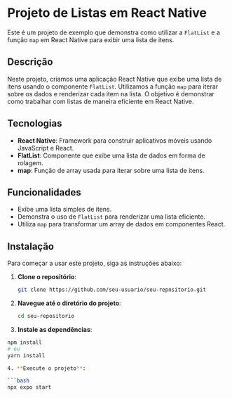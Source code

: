 # Projeto de Listas em React Native

Este é um projeto de exemplo que demonstra como utilizar a `FlatList` e a função `map` em React Native para exibir uma lista de itens.

## Descrição

Neste projeto, criamos uma aplicação React Native que exibe uma lista de itens usando o componente `FlatList`. Utilizamos a função `map` para iterar sobre os dados e renderizar cada item na lista. O objetivo é demonstrar como trabalhar com listas de maneira eficiente em React Native.

## Tecnologias

- **React Native**: Framework para construir aplicativos móveis usando JavaScript e React.
- **FlatList**: Componente que exibe uma lista de dados em forma de rolagem.
- **map**: Função de array usada para iterar sobre uma lista de itens.

## Funcionalidades

- Exibe uma lista simples de itens.
- Demonstra o uso de `FlatList` para renderizar uma lista eficiente.
- Utiliza `map` para transformar um array de dados em componentes React.

## Instalação

Para começar a usar este projeto, siga as instruções abaixo:

1. **Clone o repositório**:
   ```bash
   git clone https://github.com/seu-usuario/seu-repositorio.git

2. **Navegue até o diretório do projeto**:

   ```bash
   cd seu-repositorio

3. **Instale as dependências**:

  ```bash
  npm install
  # ou
  yarn install

4. **Execute o projeto**:

  ```bash
  npx expo start

